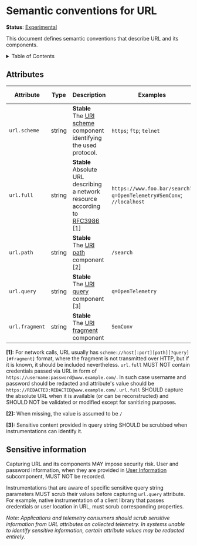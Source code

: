 # Semantic conventions for URL

**Status**: [Experimental](../document-status.md)

This document defines semantic conventions that describe URL and its components.

<details>
<summary>Table of Contents</summary>

<!-- toc -->

- [Attributes](#attributes)
- [Sensitive information](#sensitive-information)

<!-- tocstop -->

</details>

## Attributes

<!-- semconv url -->
| Attribute  | Type | Description  | Examples  | Requirement Level |
|---|---|---|---|---|
| `url.scheme` | string | **Stable**<br>The [URI scheme](https://www.rfc-editor.org/rfc/rfc3986#section-3.1) component identifying the used protocol. | `https`; `ftp`; `telnet` | Recommended |
| `url.full` | string | **Stable**<br>Absolute URL describing a network resource according to [RFC3986](https://www.rfc-editor.org/rfc/rfc3986) [1] | `https://www.foo.bar/search?q=OpenTelemetry#SemConv`; `//localhost` | Recommended |
| `url.path` | string | **Stable**<br>The [URI path](https://www.rfc-editor.org/rfc/rfc3986#section-3.3) component [2] | `/search` | Recommended |
| `url.query` | string | **Stable**<br>The [URI query](https://www.rfc-editor.org/rfc/rfc3986#section-3.4) component [3] | `q=OpenTelemetry` | Recommended |
| `url.fragment` | string | **Stable**<br>The [URI fragment](https://www.rfc-editor.org/rfc/rfc3986#section-3.5) component | `SemConv` | Recommended |

**[1]:** For network calls, URL usually has `scheme://host[:port][path][?query][#fragment]` format, where the fragment is not transmitted over HTTP, but if it is known, it should be included nevertheless.
`url.full` MUST NOT contain credentials passed via URL in form of `https://username:password@www.example.com/`. In such case username and password should be redacted and attribute's value should be `https://REDACTED:REDACTED@www.example.com/`.
`url.full` SHOULD capture the absolute URL when it is available (or can be reconstructed) and SHOULD NOT be validated or modified except for sanitizing purposes.

**[2]:** When missing, the value is assumed to be `/`

**[3]:** Sensitive content provided in query string SHOULD be scrubbed when instrumentations can identify it.
<!-- endsemconv -->

## Sensitive information

Capturing URL and its components MAY impose security risk. User and password information, when they are provided in [User Information](https://datatracker.ietf.org/doc/html/rfc3986#section-3.2.1) subcomponent, MUST NOT be recorded.

Instrumentations that are aware of specific sensitive query string parameters MUST scrub their values before capturing `url.query` attribute. For example, native instrumentation of a client library that passes credentials or user location in URL, must scrub corresponding properties.

_Note: Applications and telemetry consumers should scrub sensitive information from URL attributes on collected telemetry. In systems unable to identify sensitive information, certain attribute values may be redacted entirely._
